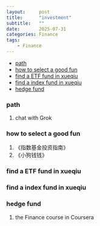 ```yaml
---
layout:     post
title:      "investment"
subtitle:   ""
date:       2025-07-31
categories: Finance
tags:
    - Finance
---
```


- [path](#path)
- [how to select a good fun](#how-to-select-a-good-fun)
- [find a ETF fund in xueqiu](#find-a-etf-fund-in-xueqiu)
- [find a index fund in xueqiu](#find-a-index-fund-in-xueqiu)
- [hedge fund](#hedge-fund)

### path

1. chat with Grok

### how to select a good fun

1. 《指数基金投资指南》
2. 《小狗钱钱》

### find a ETF fund in xueqiu

### find a index fund in xueqiu

### hedge fund

1. the Finance course in Coursera
